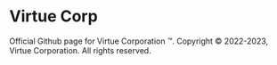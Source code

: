 # Virtue Corp
Official Github page for Virtue Corporation ™️.
Copyright ©️ 2022-2023, Virtue Corporation.
All rights reserved. 
